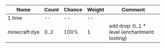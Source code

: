 | Name          | Count | Chance | Weight | Comment                                       |
| ------------- | ----- | ------ | ------ | --------------------------------------------- |
| 1 time        |    -- |     -- |     -- |                                               |
| minecraft:dye |  0..2 |   100% |      1 | add drop: 0..1 * level {enchantment: looting} |
